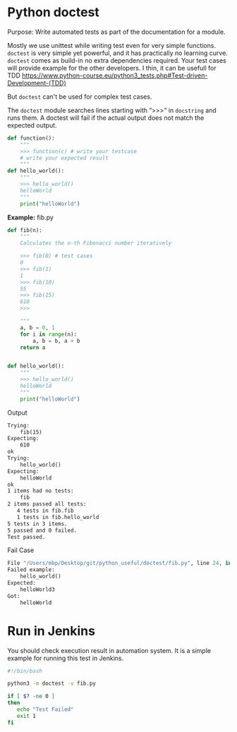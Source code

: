 # Python doctest 

Purpose: Write automated tests as part of the documentation for a module.

Mostly we use unittest while writing test even for very simple functions. `doctest` is very simple yet powerful, and it has practically no learning curve. `doctest` comes as build-in no extra dependencies required. Your test cases will provide example for the other developers. I thin, it can be usefull for TDD https://www.python-course.eu/python3_tests.php#Test-driven-Development-(TDD)

But `doctest` can't be used for complex test cases. 



The `doctest` module searches lines starting with “>>>” in `docstring` and runs them. A doctest will fail if the actual output does not match the expected output.

```python
def function():
    """
    >>> function(c) # write your testcase
    # write your expected result
    """
def hello_world():
  	"""
    >>> hello_world()
    helloWorld
    """
    print("helloWorld")
```



**Example:** fib.py

```python
def fib(n):
    """ 
    Calculates the n-th Fibonacci number iteratively  

    >>> fib(0) # test cases
    0
    >>> fib(1)
    1
    >>> fib(10) 
    55
    >>> fib(15)
    610
    >>> 

    """
    a, b = 0, 1
    for i in range(n):
        a, b = b, a + b
    return a


def hello_world():
    """
    >>> hello_world()
    helloWorld
    """
    print("helloWorld")

```

Output

```tex
Trying:
    fib(15)
Expecting:
    610
ok
Trying:
    hello_world()
Expecting:
    helloWorld
ok
1 items had no tests:
    fib
2 items passed all tests:
   4 tests in fib.fib
   1 tests in fib.hello_world
5 tests in 3 items.
5 passed and 0 failed.
Test passed.

```



Fail Case

```python
File "/Users/mbp/Desktop/git/python_useful/doctest/fib.py", line 24, in fib.hello_world
Failed example:
    hello_world()
Expected:
    helloWorld3
Got:
    helloWorld
```



# Run in Jenkins



You should check execution result in automation system. It is a simple example for running this test in Jenkins.

```bash
#!/bin/bash

python3 -m doctest -v fib.py

if [ $? -ne 0 ]
then
   echo "Test Failed"
   exit 1
fi
```

